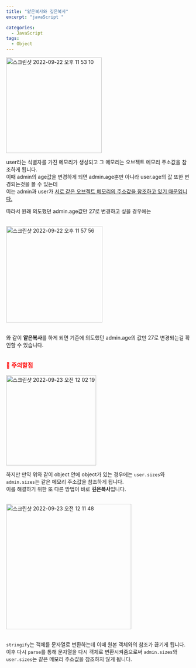 ```yaml
---
title: "얕은복사와 깊은복사"
excerpt: "javaScript "

categories:
  - JavaScript
tags:
  - Object
---
```


<img style="margin: auto 0" width="261" alt="스크린샷 2022-09-22 오후 11 53 10" src="https://user-images.githubusercontent.com/76745621/191780677-9626e29a-2bef-4391-902e-b5347a311593.png"><br />

user라는 식별자를 가진 메모리가 생성되고 그 메모리는 오브젝트 메모리 주소값을 참조하게 됩니다.<br />
이때 admin의 age값을 변경하게 되면 admin.age뿐만 아니라 user.age의 값 또한 변경되는것을 볼 수 있는데<br /> 이는 admin과 user가 <u>서로 같은 오브젝트 메모리의 주소값을 참조하고 있기 때문입니다.</u>

따라서 원래 의도했던 admin.age값만 27로 변경하고 싶을 경우에는

<br /><img style="margin: auto 0" width="263" alt="스크린샷 2022-09-22 오후 11 57 56" src="https://user-images.githubusercontent.com/76745621/191781761-27d638c6-86b5-46ef-be80-f30986c951da.png">

<br />
와 같이 <strong>얕은복사</strong>를 하게 되면 기존에 의도했던 admin.age의 값만 27로 변경되는걸 확인할 수 있습니다.
<br /><br />

<p style="color: red; font-size: 16px; font-weight: bold;">👀 주의할점</p>
<img style="margin: auto 0" width="246" alt="스크린샷 2022-09-23 오전 12 02 19" src="https://user-images.githubusercontent.com/76745621/191782793-7865ef32-d593-4fd1-a8e3-71044c3e6df8.png">

<br />

하지만 만약 위와 같이 object 안에 object가 있는 경우에는 `user.sizes`와 `admin.sizes`는 같은 메모리 주소값을 참조하게 됩니다.<br />
이를 해결하기 위한 또 다른 방법이 바로 <strong>깊은복사</strong>입니다.

<br />
<img style="margin: auto 0" width="342" alt="스크린샷 2022-09-23 오전 12 11 48" src="https://user-images.githubusercontent.com/76745621/191785252-ae1f1345-8184-4cd6-9492-d5c37374fb26.png">

<br />`stringify`는 객체를 문자열로 변환하는데 이때 원본 객체와의 참조가 끊기게 됩니다.<br />
이후 다시 `parse`를 통해 문자열을 다시 객체로 변환시켜줌으로써 `admin.sizes`와 `user.sizes`는 같은 메모리 주소값을 참조하지 않게 됩니다.
